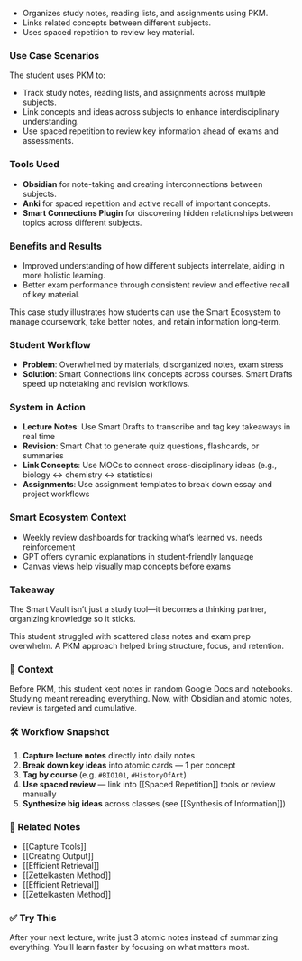 - Organizes study notes, reading lists, and assignments using PKM.
- Links related concepts between different subjects.
- Uses spaced repetition to review key material.


### Use Case Scenarios
The student uses PKM to:
- Track study notes, reading lists, and assignments across multiple subjects.
- Link concepts and ideas across subjects to enhance interdisciplinary understanding.
- Use spaced repetition to review key information ahead of exams and assessments.

### Tools Used
- **Obsidian** for note-taking and creating interconnections between subjects.
- **Anki** for spaced repetition and active recall of important concepts.
- **Smart Connections Plugin** for discovering hidden relationships between topics across different subjects.

### Benefits and Results
- Improved understanding of how different subjects interrelate, aiding in more holistic learning.
- Better exam performance through consistent review and effective recall of key material.

This case study illustrates how students can use the Smart Ecosystem to manage coursework, take better notes, and retain information long-term.

### Student Workflow
- **Problem**: Overwhelmed by materials, disorganized notes, exam stress
- **Solution**: Smart Connections link concepts across courses. Smart Drafts speed up notetaking and revision workflows.

### System in Action
- **Lecture Notes**: Use Smart Drafts to transcribe and tag key takeaways in real time
- **Revision**: Smart Chat to generate quiz questions, flashcards, or summaries
- **Link Concepts**: Use MOCs to connect cross-disciplinary ideas (e.g., biology ↔ chemistry ↔ statistics)
- **Assignments**: Use assignment templates to break down essay and project workflows

### Smart Ecosystem Context
- Weekly review dashboards for tracking what’s learned vs. needs reinforcement
- GPT offers dynamic explanations in student-friendly language
- Canvas views help visually map concepts before exams

### Takeaway
The Smart Vault isn’t just a study tool—it becomes a thinking partner, organizing knowledge so it sticks.


This student struggled with scattered class notes and exam prep overwhelm. A PKM approach helped bring structure, focus, and retention.

### 🧩 Context
Before PKM, this student kept notes in random Google Docs and notebooks. Studying meant rereading everything. Now, with Obsidian and atomic notes, review is targeted and cumulative.

### 🛠️ Workflow Snapshot
1. **Capture lecture notes** directly into daily notes
2. **Break down key ideas** into atomic cards — 1 per concept
3. **Tag by course** (e.g. `#BIO101`, `#HistoryOfArt`)
4. **Use spaced review** — link into [[Spaced Repetition]] tools or review manually
5. **Synthesize big ideas** across classes (see [[Synthesis of Information]])

### 🔗 Related Notes
- [[Capture Tools]]
- [[Creating Output]]
- [[Efficient Retrieval]]
- [[Zettelkasten Method]]
- [[Efficient Retrieval]]
- [[Zettelkasten Method]]

### ✅ Try This
After your next lecture, write just 3 atomic notes instead of summarizing everything. You’ll learn faster by focusing on what matters most.